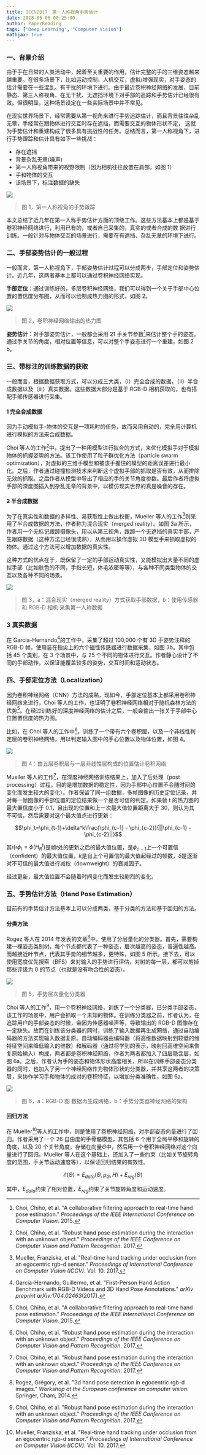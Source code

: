 ```yaml
---
title: ICCV2017：第一人称视角手势估计
date: 2018-05-06 00:25:00
author: PaperReading
tags: ["Deep Learning", "Computer Vision"]
mathjax: true
---
```


### 一、背景介绍

由于手在日常的人类活动中，起着至关重要的作用，估计完整的手的三维姿态越来越重要。在很多场景下，比如运动控制，人机交互，虚拟/增强现实，对手姿态的估计需要在一些混乱、有干扰的环境下进行。由于最近卷积神经网络的发展，目前静态、第三人称视角、在无干扰、无遮挡环境下对手部的追踪和手势估计已经很有效。但很明显，这种场景设定在一些实际场景中并不常见。

在现实世界场景下，经常需要从第一视角来进行手势追踪估计，而且背景往往杂乱无章，手经常在跟物体进行交互时存在遮挡，而需要交互的物体形状不定， 这就为手势估计和重建构成了很多具有挑战性的任务。总结而言，第一人称视角下，进行手势跟踪和估计具有如下一些挑战：

-   存在遮挡
-   背景杂乱无章(噪声)
-   第一人称视角带来的视野限制（因为相机往往放置在肩部，如图 1）
-   手和物体的交互
-   该场景下，标注数据的缺失

![](https://jackie-image.oss-cn-hangzhou.aliyuncs.com/18-5-3/94908344.jpg)

> 图 1，第一人称视角的手势跟踪

本文总结了近几年在第一人称手势估计方面的顶级工作。这些方法基本上都是基于卷积神经网络进行，利用已有的，或者自己采集的，真实的或者合成的数 据进行训练。一般针对与物体交互的场景进行，需要在有遮挡、杂乱无章的环境下进行。

### 二、手部姿势估计的一般过程

一般而言，第一人称视角下，手部姿势估计过程可以分成两步，手部定位和姿势估计。近几年，这两者基本上都可以通过卷积神经网络实现。

**手部定位**：通过训练好的，多层卷积神经网络，我们可以得到一个关于手部中心位置的置信度分布图，从而可以绘制成热力图的形式，如图 2。

![](https://jackie-image.oss-cn-hangzhou.aliyuncs.com/18-5-3/61027681.jpg)

> 图 2，卷积神经网络输出的热力图

**姿势估计**：对手部姿势估计，一般都会采用 21 手关节参数[^1]来估计整个手的姿态。通过手关节的角度，相对位置等信息，可以对整个手姿态进行一个重建，如图 2 b。

### 三、带标注的训练数据的获取

一般而言，根据数据获取方式，可以分成三大类，（i）完全合成的数据，（ii）半合成数据以及（iii）真实数据。这些数据大部分是基于 RGB-D 相机获取的，也有搭配手部传感器进行采集。

#### 1 完全合成数据

因为手动模拟手-物体的交互是一项耗时的任务，故而采用自动的，完全用计算机进行模拟的方法来合成数据。

Choi 等人的工作[^2]中，提出了一种用模型进行拟合的方式，来优化模拟手对于模拟物体的抓握姿势的方法。该工作使用了粒子群优化方法（particle swarm optimization），对虚拟的三维手模型和被该手握住的模型的距离误差进行最小化。之后，作者通过碰撞检测技术来判断这个虚拟手部的抓取是否有效，从而排除无效的抓取。之后作者从模型中导出了相应的手的关节角度参数。最后作者将虚拟手部的深度图插入到杂乱无章的背景中，以模仿现实世界的真是噪音的存在。

#### 2 半合成数据

为了在真实性和数据的多样性、易获取性上做出权衡，Mueller 等人的工作[^3]则采用了半合成数据的方法，作者称为混合现实（merged reality）。如图 3a 所示，作者用一个无标记跟踪摄像头，用以从第三视角，跟踪一个无遮挡的真实手部，产生跟踪数据（这种方法已经很成熟），从而用以操作虚拟 3D 模型手来抓取虚拟的物体。通过这个方法可以增加数据的真实性。

这种方式的优点在于，既保留了一定的手部运动真实性，又能模拟出大量不同的虚拟手部（比如肤色的不同，手指长短，体毛浓密等等），与各种不同类型物体的交互以及各种不同的场景。

![](https://jackie-image.oss-cn-hangzhou.aliyuncs.com/18-5-3/74120103.jpg)

> 图 3，a：混合现实（merged reality）方式获取手部数据，b：使用传感器和 RGB-D 相机 采集第一人称数据

### 3 真实数据

在 Garcia-Hernando[^4]的工作中，采集了超过 100,000 个有 3D 手姿势注释的 RGB-D 帧，使用装在指尖上的六个磁性传感器进行数据采集，如图 3b。其中包括 45 个类别，在 3 个场景中，与 25 个不同的物体进行交互。作者静心设计了不同的手部动作，以保证能覆盖较多的姿势，交互时间和运动状态。

### 四、手部定位方法（Localization）

因为卷积神经网络（CNN）方法的成熟，现如今，手部定位基本上都采用卷积神经网络来进行，Choi 等人的工作，也证明了卷积神经网络相对于随机森林方法的优势[^1]。在经过训练好的深度神经网络的估计之后，一般会输出一张关于手部中心位置置信度的热力图。

比如，在 Choi 等人的工作中[^2]，训练了一个带有六个卷积层，以及一个非线性判定层的卷积神经网络，用以判定输入图中的手心位置以及物体位置，如图 4。

![](https://jackie-image.oss-cn-hangzhou.aliyuncs.com/18-5-3/69002183.jpg)

> 图 4：由五层卷积层与一层非线性层构成的位置估计卷积网络

Mueller 等人的工作[^2]，在深度神经网络训练结果上，加入了后处理（post processing）过程，目的是增加数据的稳定性，因为手部中心位置不会随时间的变化而发生较大的变化）。作者保留了同一组数据，多帧图像的历史定位记录，并对每一帧图像的手部位置的定位结果做一个是否可信的判定。如果帧 t 的热力图的最大置信度小于 0.1，且出现的位置和上一次最大值位置距离大于 30，则认为其不可信，然后需要对这个最大值点进行更新：

$$\phi_t=\phi_{t-1}+\delta^k\frac{\phi_{c-1} - \phi_{c-2}}{||\phi_{c-1} - \phi_{c-2}||}$$

其中$\phi_t=\phi(H_R^t)$是帧$t$处的更新之后的最大值位置，是$\phi_{c-1}$上一个可置信（confident）的最大值位置，$k$是自上个可置信的最大值起经过的帧数，$\delta$是逐渐对不可信的最大值进行减权（downweight）的衰减因子。

经过更新，最大值位置不会随着时间变化而发生较剧烈的变化。

### 五、手势估计方法（Hand Pose Estimation）

目前有的手势估计方法基本上可以分成两类，基于分类的方法和基于回归的方法。

#### 分类方法

Rogez 等人在 2014 年发表的文章[^5]中，使用了分层量化的分类器。首先，需要构建一棵姿态类别树，每个节点都代表了一种姿态，层次越高的姿态，普遍性越高。而越接近叶节点，代表其手势的细节越多，更特殊，如图 5 所示。接下去，可以使用宽度优先搜索（BFS）来对输入的手势进行评估，对树的每一层，都可以剪掉那些评级为 0 的节点（也就是没有吻合性的姿态）。

![](https://jackie-image.oss-cn-hangzhou.aliyuncs.com/18-5-3/60258705.jpg)

> 图 5，手势层次量化分类器

Choi 等人的工作[^2]，用一个卷积神经网络，训练了一个分类器，已分类手部姿态，该工作的场景中，用户会抓取一个未知的物体。在训练分类器之前，作者认为，在追踪用户的手部姿态的时候，会因为传感器噪声等，导致输出的 RGB-D 图像存在一定缺失。故而在训练该分类器的同时，训练了输入数据再生成网络，通过自动编码器的方法实现输入数据复原。自动编码器由编码器（将高维数据映射到较低的维特征空间来降低输入的维数）和解码器（通过将学到的表示，映射回高维空间来恢复原始输入）构成，两者都是卷积神经网络，作者为两者都加入了四层隐含层，如图 6a。之后，作者认为手的姿态和物体形状高度相关，所以在训练手部姿态分类器的同时，也加入了另一个神经网络作为物体形状的分类器，并共享这两者的决策层，来协作学习手和物体的成对的卷积特征，以增加分类准确性，如图 6a。

![](https://jackie-image.oss-cn-hangzhou.aliyuncs.com/18-5-3/74747573.jpg)

> 图 6，a：RGB-D 图 数据再生成网络，b：手势分类器神经网络的架构

#### 回归方法

在 Mueller[^3]等人的工作中，则是使用了卷积神经网络，对手部姿态向量进行了回归。作者采用了一个 26 自由度的手骨骼模型，其包括 6 个用于全局平移和旋转的角度，以及 20 个关节角度，存储在向量$\Theta$中，然后用一个卷积神经网络对这个向量进行了回归。Mueller 等人在这个基础上，还加入了一些约束（比如关节旋转角度的范围，手关节运动速度等），以保证回归结果的有效性。

$$\mathcal{E}(\Theta) = E_{data}(\Theta,p_G,H)+E_{reg}(\Theta)$$

其中，$E_{data}$约束了相对位置，$E_{reg}$约束了关节旋转角度和运动速度。

[^1]: Choi, Chiho, et al. "A collaborative filtering approach to real-time hand pose estimation." _Proceedings of the IEEE International Conference on Computer Vision_. 2015.
[^2]: Choi, Chiho, et al. "Robust hand pose estimation during the interaction with an unknown object." _Proceedings of the IEEE Conference on Computer Vision and Pattern Recognition_. 2017.
[^3]: Mueller, Franziska, et al. "Real-time hand tracking under occlusion from an egocentric rgb-d sensor." _Proceedings of International Conference on Computer Vision (ICCV)_. Vol. 10. 2017.
[^4]: Garcia-Hernando, Guillermo, et al. "First-Person Hand Action Benchmark with RGB-D Videos and 3D Hand Pose Annotations." _arXiv preprint arXiv:1704.02463_(2017).
[^5]: Rogez, Grégory, et al. "3d hand pose detection in egocentric rgb-d images." _Workshop at the European conference on computer vision_. Springer, Cham, 2014.
